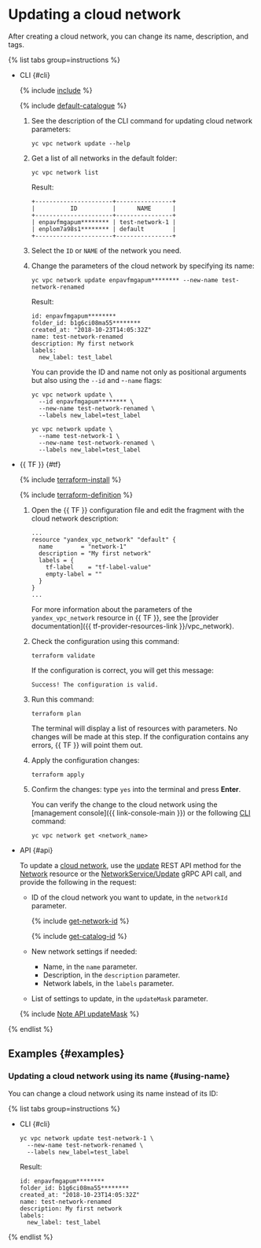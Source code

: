 # Updating a cloud network

After creating a cloud network, you can change its name, description, and tags.

{% list tabs group=instructions %}

- CLI {#cli}

   {% include [include](../../_includes/cli-install.md) %}

   {% include [default-catalogue](../../_includes/default-catalogue.md) %}

   1. See the description of the CLI command for updating cloud network parameters:

      ```
      yc vpc network update --help
      ```

   1. Get a list of all networks in the default folder:

      ```
      yc vpc network list
      ```

      Result:
      ```
      +----------------------+----------------+
      |          ID          |      NAME      |
      +----------------------+----------------+
      | enpavfmgapum******** | test-network-1 |
      | enplom7a98s1******** | default        |
      +----------------------+----------------+
      ```

   1. Select the `ID` or `NAME` of the network you need.
   1. Change the parameters of the cloud network by specifying its name:

      ```
      yc vpc network update enpavfmgapum******** --new-name test-network-renamed
      ```

      Result:
      ```
      id: enpavfmgapum********
      folder_id: b1g6ci08ma55********
      created_at: "2018-10-23T14:05:32Z"
      name: test-network-renamed
      description: My first network
      labels:
        new_label: test_label
      ```

      You can provide the ID and name not only as positional arguments but also using the `--id` and -`-name` flags:

      ```
      yc vpc network update \
        --id enpavfmgapum******** \
        --new-name test-network-renamed \
        --labels new_label=test_label
      ```

      ```
      yc vpc network update \
        --name test-network-1 \
        --new-name test-network-renamed \
        --labels new_label=test_label
      ```

- {{ TF }} {#tf}

   {% include [terraform-install](../../_includes/terraform-install.md) %}

   {% include [terraform-definition](../../_tutorials/_tutorials_includes/terraform-definition.md) %}

   1. Open the {{ TF }} configuration file and edit the fragment with the cloud network description:

      ```hcl
      ...
      resource "yandex_vpc_network" "default" {
        name        = "network-1"
        description = "My first network"
        labels = {
          tf-label    = "tf-label-value"
          empty-label = ""
        }
      }
      ...
      ```

      For more information about the parameters of the `yandex_vpc_network` resource in {{ TF }}, see the [provider documentation]({{ tf-provider-resources-link }}/vpc_network).

   1. Check the configuration using this command:

      ```
      terraform validate
      ```

      If the configuration is correct, you will get this message:

      ```
      Success! The configuration is valid.
      ```

   1. Run this command:

      ```
      terraform plan
      ```

      The terminal will display a list of resources with parameters. No changes will be made at this step. If the configuration contains any errors, {{ TF }} will point them out.

   1. Apply the configuration changes:

      ```
      terraform apply
      ```

   1. Confirm the changes: type `yes` into the terminal and press **Enter**.

      You can verify the change to the cloud network using the [management console]({{ link-console-main }}) or the following [CLI](../../cli/quickstart.md) command:

      ```
      yc vpc network get <network_name>
      ```

- API {#api}

   To update a [cloud network](../concepts/network.md), use the [update](../api-ref/Network/update.md) REST API method for the [Network](../api-ref/Network/index.md) resource or the [NetworkService/Update](../api-ref/grpc/Network/update.md) gRPC API call, and provide the following in the request:

   * ID of the cloud network you want to update, in the `networkId` parameter.

      {% include [get-network-id](../../_includes/vpc/get-network-id.md) %}

      {% include [get-catalog-id](../../_includes/get-catalog-id.md) %}

   * New network settings if needed:

      * Name, in the `name` parameter.
      * Description, in the `description` parameter.
      * Network labels, in the `labels` parameter.

   * List of settings to update, in the `updateMask` parameter.

   {% include [Note API updateMask](../../_includes/note-api-updatemask.md) %}

{% endlist %}

## Examples {#examples}

### Updating a cloud network using its name {#using-name}

You can change a cloud network using its name instead of its ID:

{% list tabs group=instructions %}

- CLI {#cli}

   ```
   yc vpc network update test-network-1 \
     --new-name test-network-renamed \
     --labels new_label=test_label
   ```

   Result:
   ```
   id: enpavfmgapum********
   folder_id: b1g6ci08ma55********
   created_at: "2018-10-23T14:05:32Z"
   name: test-network-renamed
   description: My first network
   labels:
     new_label: test_label
   ```

{% endlist %}
